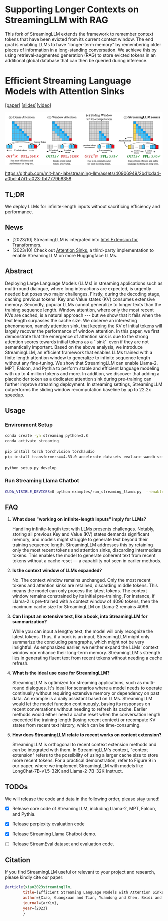 # Supporting Longer Contexts on StreamingLLM with RAG

This fork of StreamingLLM extends the framework to remember context tokens that have been evicted from its current context window. The end goal is enabling LLMs to have "longer-term memory" by remembering older pieces of information in a long-standing conversation. We achieve this by using retrieval-augmented generation (RAG) to store evicted tokens in an additional global database that can then be queried during inference.

# Efficient Streaming Language Models with Attention Sinks 
[[paper](http://arxiv.org/abs/2309.17453)] [[slides](assets/StreamingLLM.pdf)][[video](https://youtu.be/hvJsEzP34o8)]

![schemes](figures/schemes.png)

https://github.com/mit-han-lab/streaming-llm/assets/40906949/2bd1cda4-a0bd-47d1-a023-fbf7779b8358

## TL;DR
We deploy LLMs for infinite-length inputs without sacrificing efficiency and performance.

## News

- [2023/10] StreamingLLM is integrated into [Intel Extension for Transformers](https://github.com/intel/intel-extension-for-transformers).
- [2023/10] Check out [Attention Sinks](https://github.com/tomaarsen/attention_sinks), a third-party implementation to enable StreamingLLM on more Huggingface LLMs.

## Abstract
Deploying Large Language Models (LLMs) in streaming applications such as multi-round dialogue, where long interactions are expected, is urgently needed but poses two major challenges. Firstly, during the decoding stage, caching previous tokens' Key and Value states (KV) consumes extensive memory. Secondly, popular LLMs cannot generalize to longer texts than the training sequence length. Window attention, where only the most recent KVs are cached, is a natural approach --- but we show that it fails when the text length surpasses the cache size. We observe an interesting phenomenon, namely attention sink, that keeping the KV of initial tokens will largely recover the performance of window attention. In this paper, we first demonstrate that the emergence of attention sink is due to the strong attention scores towards initial tokens as a ``sink'' even if they are not semantically important. Based on the above analysis, we introduce StreamingLLM, an efficient framework that enables LLMs trained with a finite length attention window to generalize to infinite sequence length without any fine-tuning. We show that StreamingLLM can enable Llama-2, MPT, Falcon, and Pythia to perform stable and efficient language modeling with up to 4 million tokens and more. In addition, we discover that adding a placeholder token as a dedicated attention sink during pre-training can further improve streaming deployment. In streaming settings, StreamingLLM outperforms the sliding window recomputation baseline by up to 22.2x speedup.

## Usage

### Environment Setup

```bash
conda create -yn streaming python=3.8
conda activate streaming

pip install torch torchvision torchaudio
pip install transformers==4.33.0 accelerate datasets evaluate wandb scikit-learn scipy sentencepiece

python setup.py develop
```

### Run Streaming Llama Chatbot

```bash
CUDA_VISIBLE_DEVICES=0 python examples/run_streaming_llama.py  --enable_streaming
```

## FAQ

1. **What does "working on infinite-length inputs" imply for LLMs?**
   
    Handling infinite-length text with LLMs presents challenges. Notably, storing all previous Key and Value (KV) states demands significant memory, and models might struggle to generate text beyond their training sequence length. StreamingLLM addresses this by retaining only the most recent tokens and attention sinks, discarding intermediate tokens. This enables the model to generate coherent text from recent tokens without a cache reset — a capability not seen in earlier methods.

2. **Is the context window of LLMs expanded?**

    No. The context window remains unchanged. Only the most recent tokens and attention sinks are retained, discarding middle tokens. This means the model can only process the latest tokens. The context window remains constrained by its initial pre-training. For instance, if Llama-2 is pre-trained with a context window of 4096 tokens, then the maximum cache size for StreamingLLM on Llama-2 remains 4096.

3. **Can I input an extensive text, like a book, into StreamingLLM for summarization?**

    While you can input a lengthy text, the model will only recognize the latest tokens. Thus, if a book is an input, StreamingLLM might only summarize the concluding paragraphs, which might not be very insightful. As emphasized earlier, we neither expand the LLMs' context window nor enhance their long-term memory. StreamingLLM's strength lies in generating fluent text from recent tokens without needing a cache refresh.

4. **What is the ideal use case for StreamingLLM?**

    StreamingLLM is optimized for streaming applications, such as multi-round dialogues. It's ideal for scenarios where a model needs to operate continually without requiring extensive memory or dependency on past data. An example is a daily assistant based on LLMs. StreamingLLM would let the model function continuously, basing its responses on recent conversations without needing to refresh its cache. Earlier methods would either need a cache reset when the conversation length exceeded the training length (losing recent context) or recompute KV states from recent text history, which can be time-consuming.

5. **How does StreamingLLM relate to recent works on context extension?**

    StreamingLLM is orthogonal to recent context extension methods and can be integrated with them. In StreamingLLM's context, "context extension" refers to the possibility of using a larger cache size to store more recent tokens. For a practical demonstration, refer to Figure 9 in our paper, where we implement StreamingLLM with models like LongChat-7B-v1.5-32K and Llama-2-7B-32K-Instruct.

## TODOs
We will release the code and data in the following order, please stay tuned!

- [x] Release core code of StreamingLLM, including Llama-2, MPT, Falcon, and Pythia.
- [x] Release perplexity evaluation code
- [x] Release Streaming Llama Chatbot demo.
- [ ] Release StreamEval dataset and evaluation code.


## Citation

If you find StreamingLLM useful or relevant to your project and research, please kindly cite our paper:

```bibtex
@article{xiao2023streamingllm,
        title={Efficient Streaming Language Models with Attention Sinks},
        author={Xiao, Guangxuan and Tian, Yuandong and Chen, Beidi and Han, Song and Lewis, Mike},
        journal={arXiv},
        year={2023}
        }
```
